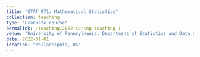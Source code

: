 ```yaml
---
title: "STAT 971: Mathematical Statistics"
collection: teaching
type: "Graduate course"
permalink: /teaching/2022-spring-teaching-1
venue: "University of Pennsylvania, Department of Statistics and Data Science"
date: 2022-01-01
location: "Philadelphia, US"
---
```


